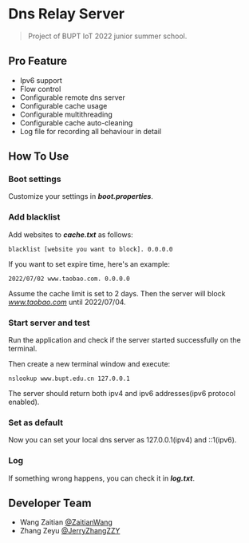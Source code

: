 # Dns Relay Server

> Project of BUPT IoT 2022 junior summer school.

## Pro Feature

- Ipv6 support
- Flow control
- Configurable remote dns server
- Configurable cache usage
- Configurable multithreading
- Configurable cache auto-cleaning
- Log file for recording all behaviour in detail

## How To Use

### Boot settings

Customize your settings in **_boot.properties_**.

### Add blacklist

Add websites to **_cache.txt_** as follows:

```text
blacklist [website you want to block]. 0.0.0.0
```

If you want to set expire time, here's an example:

```text
2022/07/02 www.taobao.com. 0.0.0.0
```

Assume the cache limit is set to 2 days. Then the server will block _www.taobao.com_ until 2022/07/04.

### Start server and test

Run the application and check if the server started successfully on the terminal.

Then create a new terminal window and execute:

```shell
nslookup www.bupt.edu.cn 127.0.0.1
```

The server should return both ipv4 and ipv6 addresses(ipv6 protocol enabled).

### Set as default

Now you can set your local dns server as 127.0.0.1(ipv4) and ::1(ipv6).

### Log

If something wrong happens, you can check it in **_log.txt_**.

## Developer Team

- Wang Zaitian [@ZaitianWang](https://github.com/ZaitianWang)
- Zhang Zeyu [@JerryZhangZZY](https://github.com/JerryZhangZZY)
